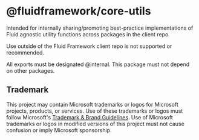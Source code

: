 # @fluidframework/core-utils

Intended for internally sharing/promoting best-practice implementations of Fluid agnostic utility functions across packages in the client repo.

Use outside of the Fluid Framework client repo is not supported or recommended.

All exports must be designated @internal. This package must not depend on other packages.

## Trademark

This project may contain Microsoft trademarks or logos for Microsoft projects, products, or services. Use of these trademarks
or logos must follow Microsoft's [Trademark & Brand Guidelines](https://www.microsoft.com/en-us/legal/intellectualproperty/trademarks/usage/general).
Use of Microsoft trademarks or logos in modified versions of this project must not cause confusion or imply Microsoft sponsorship.
